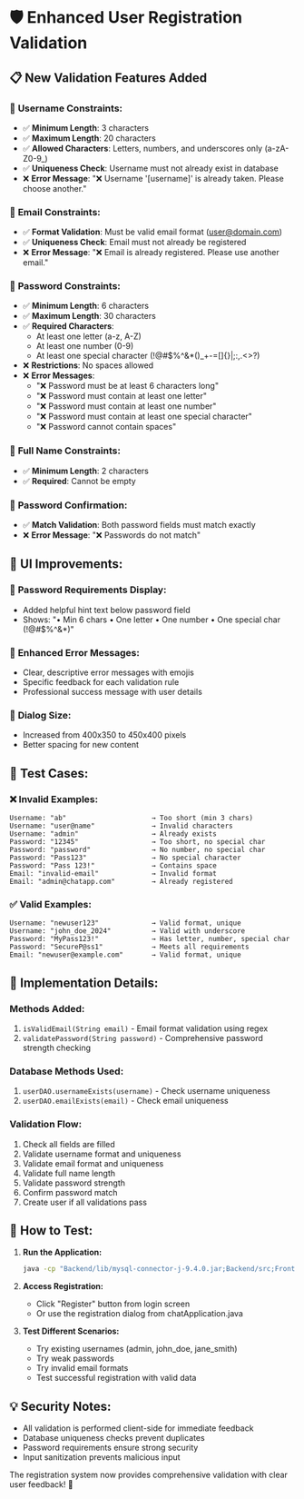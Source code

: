 # 🛡️ Enhanced User Registration Validation

## 📋 **New Validation Features Added**

### 🔑 **Username Constraints:**
- ✅ **Minimum Length**: 3 characters
- ✅ **Maximum Length**: 20 characters  
- ✅ **Allowed Characters**: Letters, numbers, and underscores only (a-zA-Z0-9_)
- ✅ **Uniqueness Check**: Username must not already exist in database
- ❌ **Error Message**: "❌ Username '[username]' is already taken. Please choose another."

### 📧 **Email Constraints:**
- ✅ **Format Validation**: Must be valid email format (user@domain.com)
- ✅ **Uniqueness Check**: Email must not already be registered
- ❌ **Error Message**: "❌ Email is already registered. Please use another email."

### 🔐 **Password Constraints:**
- ✅ **Minimum Length**: 6 characters
- ✅ **Maximum Length**: 30 characters
- ✅ **Required Characters**:
  - At least one letter (a-z, A-Z)
  - At least one number (0-9)
  - At least one special character (!@#$%^&*()_+-=[]{}|;:,.<>?)
- ❌ **Restrictions**: No spaces allowed
- ❌ **Error Messages**:
  - "❌ Password must be at least 6 characters long"
  - "❌ Password must contain at least one letter"
  - "❌ Password must contain at least one number"
  - "❌ Password must contain at least one special character"
  - "❌ Password cannot contain spaces"

### 👤 **Full Name Constraints:**
- ✅ **Minimum Length**: 2 characters
- ✅ **Required**: Cannot be empty

### 🔄 **Password Confirmation:**
- ✅ **Match Validation**: Both password fields must match exactly
- ❌ **Error Message**: "❌ Passwords do not match"

## 🎨 **UI Improvements:**

### 📝 **Password Requirements Display:**
- Added helpful hint text below password field
- Shows: "• Min 6 chars • One letter • One number • One special char (!@#$%^&*)"

### 💬 **Enhanced Error Messages:**
- Clear, descriptive error messages with emojis
- Specific feedback for each validation rule
- Professional success message with user details

### 📐 **Dialog Size:**
- Increased from 400x350 to 450x400 pixels
- Better spacing for new content

## 🧪 **Test Cases:**

### ❌ **Invalid Examples:**
```
Username: "ab"                     → Too short (min 3 chars)
Username: "user@name"              → Invalid characters
Username: "admin"                  → Already exists
Password: "12345"                  → Too short, no special char
Password: "password"               → No number, no special char
Password: "Pass123"                → No special character
Password: "Pass 123!"              → Contains space
Email: "invalid-email"             → Invalid format
Email: "admin@chatapp.com"         → Already registered
```

### ✅ **Valid Examples:**
```
Username: "newuser123"             → Valid format, unique
Username: "john_doe_2024"          → Valid with underscore
Password: "MyPass123!"             → Has letter, number, special char
Password: "SecureP@ss1"            → Meets all requirements
Email: "newuser@example.com"       → Valid format, unique
```

## 🔧 **Implementation Details:**

### **Methods Added:**
1. `isValidEmail(String email)` - Email format validation using regex
2. `validatePassword(String password)` - Comprehensive password strength checking

### **Database Methods Used:**
1. `userDAO.usernameExists(username)` - Check username uniqueness
2. `userDAO.emailExists(email)` - Check email uniqueness

### **Validation Flow:**
1. Check all fields are filled
2. Validate username format and uniqueness
3. Validate email format and uniqueness
4. Validate full name length
5. Validate password strength
6. Confirm password match
7. Create user if all validations pass

## 🚀 **How to Test:**

1. **Run the Application:**
   ```bash
   java -cp "Backend/lib/mysql-connector-j-9.4.0.jar;Backend/src;Frontend/src" SimpleChatApp
   ```

2. **Access Registration:**
   - Click "Register" button from login screen
   - Or use the registration dialog from chatApplication.java

3. **Test Different Scenarios:**
   - Try existing usernames (admin, john_doe, jane_smith)
   - Try weak passwords
   - Try invalid email formats
   - Test successful registration with valid data

## 💡 **Security Notes:**

- All validation is performed client-side for immediate feedback
- Database uniqueness checks prevent duplicates
- Password requirements ensure strong security
- Input sanitization prevents malicious input

The registration system now provides comprehensive validation with clear user feedback! 🎉